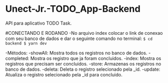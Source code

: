# Unect-Jr.-TODO_App-Backend
API para aplicativo TODO Task.

#CONECTANDO E RODANDO
    -No arquivo index colocar o link de conexao com seu banco de dados e dar o seguinte comando no terminal:
    ```
    $ cd backend
    $ yarn dev
    ```

-Métodos:
    -showAll: Mostra todos os registros no banco de dados.
    -completed: Mostra os registro que ja foram concluidos.
    -index: Mostra os registros que precisam ser concluidos.
    -store: Armazenas os registros no banco de dados.
    -deleta: Deleta o registro selecionado pela _id.
    -update:  Atualiza o registro selecionado pela _id para concluido.

